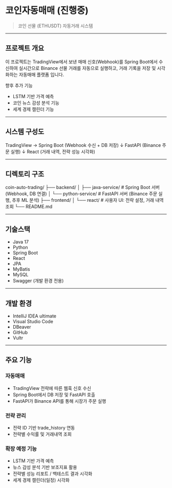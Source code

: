 # 코인자동매매 (진행중)
> 코인 선물 (ETHUSDT) 자동거래 시스템 <br />
---

## 프로젝트 개요

이 프로젝트는 TradingView에서 보낸 매매 신호(Webhook)를 Spring Boot에서 수신하여
실시간으로 Binance 선물 거래를 자동으로 실행하고, 거래 기록을 저장 및 시각화하는 자동매매 플랫폼 입니다.

향후 추가 기능
  + LSTM 기반 가격 예측
  + 코인 뉴스 감성 분석 기능
  + 세계 경제 캘린더 기능

---

## 시스템 구성도
TradingView → Spring Boot (Webhook 수신 + DB 저장)
↓
FastAPI (Binance 주문 실행)
↓
React (거래 내역, 전략 성능 시각화)

---

## 디렉토리 구조
coin-auto-trading/
├── backend/
│ ├── java-service/ # Spring Boot 서버 (Webhook, DB 연결)
│ └── python-service/ # FastAPI 서버 (Binance 주문 실행, 추후 ML 분석)
├── frontend/
│ └── react/ # 사용자 UI: 전략 설정, 거래 내역 조회
└── README.md

---

## 기술스택
  + Java 17
  + Python
  + Spring Boot
  + React
  + JPA
  + MyBatis
  + MySQL
  + Swagger (개발 환경 전용)

---

## 개발 환경
  + IntelliJ IDEA ultimate
  + Visual Studio Code
  + DBeaver
  + GitHub
  + Vultr

---

## 주요 기능

### 자동매매
  - TradingView 전략에 따른 웹훅 신호 수신
  - Spring Boot에서 DB 저장 및 FastAPI 호출
  - FastAPI가 Binance API를 통해 시장가 주문 실행

### 전략 관리
  - 전략 ID 기반 trade_history 연동
  - 전략별 수익률 및 거래내역 조회

### 확장 예정 기능
  - LSTM 기반 가격 예측
  - 뉴스 감성 분석 기반 보조지표 활용
  - 전략별 성능 리포트 / 백테스트 결과 시각화
  - 세계 경제 캘린더(일정) 시각화
